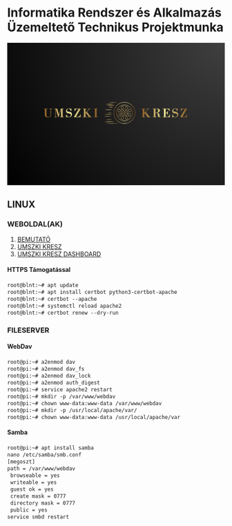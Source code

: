 # Informatika Rendszer és Alkalmazás Üzemeltető Technikus Projektmunka
![link](umszkikresz/SmallSquareLogoJpg.ico)
## LINUX
### WEBOLDAL(AK)
1. [BEMUTATÓ](https://tmsblnt.hu/vizsgaremek/)
1. [UMSZKI KRESZ](https://tmsblnt.hu/umszkikresz/)
1. [UMSZKI KRESZ DASHBOARD](https://tmsblnt.hu/dashboard/login.php) 

#### HTTPS Támogatással
```console
root@blnt:~# apt update
root@blnt:~# apt install certbot python3-certbot-apache
root@blnt:~# certbot --apache
root@blnt:~# systemctl reload apache2
root@blnt:~# certbot renew --dry-run
```
### FILESERVER
#### WebDav
```console
root@pi:~# a2enmod dav
root@pi:~# a2enmod dav_fs 
root@pi:~# a2enmod dav_lock
root@pi:~# a2enmod auth_digest
root@pi:~# service apache2 restart
root@pi:~# mkdir -p /var/www/webdav
root@pi:~# chown www-data:www-data /var/www/webdav
root@pi:~# mkdir -p /usr/local/apache/var/
root@pi:~# chown www-data:www-data /usr/local/apache/var
```
#### Samba
```console
root@pi:~# apt install samba
nano /etc/samba/smb.conf
[megoszt] 
path = /var/www/webdav
 browseable = yes
 writeable = yes
 guest ok = yes
 create mask = 0777
 directory mask = 0777
 public = yes
service smbd restart
```